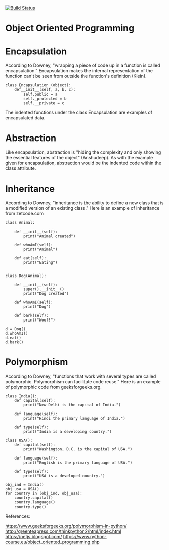 [![Build Status](https://travis-ci.org/sl767/calculator2.svg?branch=master)](https://travis-ci.org/sl767/calculator2)
# Object Oriented Programming
# Encapsulation
According to Downey, "wrapping a piece of code up in a 
function is called encapsulation." Encapsulation makes the 
internal representation of the function can't be seen from 
outside the function's definition (Klein).

    class Encapsulation (object):
        def__init__(self, a, b, c):
            self.public = a
            self._protected = b
            self.__private = c
The indented functions under the class Encapsulation are examples
of encapsulated data.

# Abstraction
Like encapsulation, abstraction is "hiding the complexity and 
only showing the essential features of the object" (Anshudeep).
As with the example given for encapsulation, abstraction would be the 
indented code within the class attribute.

# Inheritance
According to Downey, "inheritance is the 
ability to define a new class that is a modified version of an existing class."
Here is an example of inheritance from zetcode.com
  
    class Animal:

        def __init__(self):
            print("Animal created")

        def whoAmI(self):
            print("Animal")

        def eat(self):
            print("Eating")


    class Dog(Animal):

        def __init__(self):
            super().__init__()
            print("Dog created")

        def whoAmI(self):
            print("Dog")

        def bark(self):
            print("Woof!")

    d = Dog()
    d.whoAmI()
    d.eat()
    d.bark()
    
# Polymorphism
According to Downey, "functions that work with several types
are called polymorphic. Polymorphism can facilitate code reuse."
Here is an example of polymorphic code from geeksforgeeks.org.

    class India(): 
        def capital(self): 
            print("New Delhi is the capital of India.") 
  
        def language(self): 
            print("Hindi the primary language of India.") 
  
        def type(self): 
            print("India is a developing country.") 
  
    class USA(): 
        def capital(self): 
            print("Washington, D.C. is the capital of USA.") 
  
        def language(self): 
            print("English is the primary language of USA.") 
  
        def type(self): 
            print("USA is a developed country.") 
  
    obj_ind = India() 
    obj_usa = USA() 
    for country in (obj_ind, obj_usa): 
        country.capital() 
        country.language() 
        country.type() 

References:

https://www.geeksforgeeks.org/polymorphism-in-python/  
http://greenteapress.com/thinkpython2/html/index.html                                 
https://netjs.blogspot.com/
https://www.python-course.eu/object_oriented_programming.php

